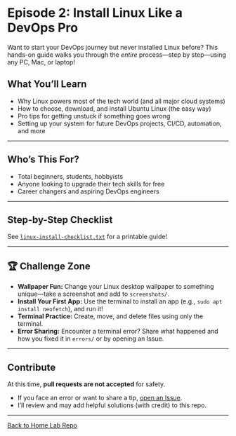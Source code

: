 # Episode 2: Install Linux Like a DevOps Pro 

Want to start your DevOps journey but never installed Linux before? This hands-on guide walks you through the *entire* process—step by step—using any PC, Mac, or laptop!

##  What You’ll Learn

- Why Linux powers most of the tech world (and all major cloud systems)
- How to choose, download, and install Ubuntu Linux (the easy way)
- Pro tips for getting unstuck if something goes wrong
- Setting up your system for future DevOps projects, CI/CD, automation, and more

---

## Who’s This For?

- Total beginners, students, hobbyists
- Anyone looking to upgrade their tech skills for free
- Career changers and aspiring DevOps engineers

---

## Step-by-Step Checklist

See [`linux-install-checklist.txt`](./linux-install-checklist.txt) for a printable guide!

---

## 🏆 Challenge Zone

- **Wallpaper Fun:** Change your Linux desktop wallpaper to something unique—take a screenshot and add to `screenshots/`.
- **Install Your First App:** Use the terminal to install an app (e.g., `sudo apt install neofetch`), and run it!
- **Terminal Practice:** Create, move, and delete files using only the terminal.
- **Error Sharing:** Encounter a terminal error? Share what happened and how you fixed it in `errors/` or by opening an Issue.

---

## Contribute

At this time, **pull requests are not accepted** for safety.

- If you face an error or want to share a tip, [open an Issue](https://github.com/learnwithdevopsengineer3682/devops-homelab-series/tree/main).
- I’ll review and may add helpful solutions (with credit) to this repo.

---

[Back to Home Lab Repo](../..)
